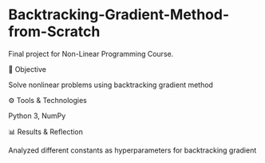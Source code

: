 # Backtracking-Gradient-Method-from-Scratch
Final project for Non-Linear Programming Course.

🎯 Objective

Solve nonlinear problems using backtracking gradient method

⚙️ Tools & Technologies

Python 3, NumPy

📊 Results & Reflection

Analyzed different constants as hyperparameters for backtracking gradient
